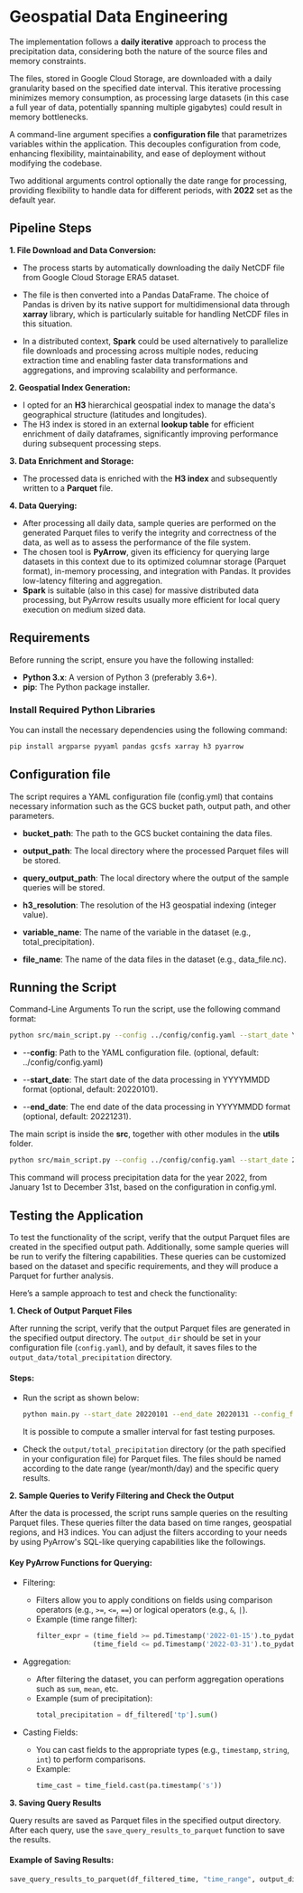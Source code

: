 # Geospatial Data Engineering

The implementation follows a **daily iterative** approach to process the precipitation data, considering both the nature of the source files and memory constraints. 

The files, stored in Google Cloud Storage, are downloaded with a daily granularity based on the specified date interval. This iterative processing minimizes memory consumption, as processing large datasets (in this case a full year of data, potentially spanning multiple gigabytes) could result in memory bottlenecks.

A command-line argument specifies a **configuration file** that parametrizes variables within the application. This decouples configuration from code, enhancing flexibility, maintainability, and ease of deployment without modifying the codebase.

Two additional arguments control optionally the date range for processing, providing flexibility to handle data for different periods, with **2022** set as the default year.


## Pipeline Steps
**1. File Download and Data Conversion:**
- The process starts by automatically downloading the daily NetCDF file from Google Cloud Storage ERA5 dataset.
- The file is then converted into a Pandas DataFrame. The choice of Pandas is driven by its native support for multidimensional data through **xarray** library, which is particularly suitable for handling NetCDF files in this situation.

- In a distributed context, **Spark** could be used alternatively to parallelize file downloads and processing across multiple nodes, reducing extraction time and enabling faster data transformations and aggregations, and improving scalability and performance.

**2. Geospatial Index Generation:**

- I opted for an **H3** hierarchical geospatial index to manage the data's geographical structure (latitudes and longitudes). 
- The H3 index is stored in an external **lookup table** for efficient enrichment of daily dataframes, significantly improving performance during subsequent processing steps.

**3. Data Enrichment and Storage:**

- The processed data is enriched with the **H3 index** and subsequently written to a **Parquet** file.

**4. Data Querying:**

- After processing all daily data, sample queries are performed on the generated Parquet files to verify the integrity and correctness of the data, as well as to assess the performance of the file system.
- The chosen tool is **PyArrow**, given its efficiency for querying large datasets in this context due to its optimized columnar storage (Parquet format), in-memory processing, and integration with Pandas. It provides low-latency filtering and aggregation. 
- **Spark** is suitable (also in this case) for massive distributed data processing, but PyArrow results usually more efficient for local query execution on medium sized data.

## Requirements

Before running the script, ensure you have the following installed:

- **Python 3.x**: A version of Python 3 (preferably 3.6+).
- **pip**: The Python package installer.

### Install Required Python Libraries

You can install the necessary dependencies using the following command:

```bash
pip install argparse pyyaml pandas gcsfs xarray h3 pyarrow
```

## Configuration file 
The script requires a YAML configuration file (config.yml) that contains necessary information such as the GCS bucket path, output path, and other parameters.



- **bucket_path**: The path to the GCS bucket containing the data files.

- **output_path**: The local directory where the processed Parquet files will be stored.

- **query_output_path**: The local directory where the output of the sample queries will be stored.

- **h3_resolution**: The resolution of the H3 geospatial indexing (integer value).

- **variable_name**: The name of the variable in the dataset (e.g., total_precipitation).

- **file_name**: The name of the data files in the dataset (e.g., data_file.nc).



## Running the Script
Command-Line Arguments
To run the script, use the following command format:

```bash
python src/main_script.py --config ../config/config.yaml --start_date YYYYMMDD --end_date YYYYMMDD
```
- --**config**: Path to the YAML configuration file. (optional, default: ../config/config.yaml)

- --**start_date**: The start date of the data processing in YYYYMMDD format (optional, default: 20220101).

- --**end_date**: The end date of the data processing in YYYYMMDD format (optional, default: 20221231).

The main script is inside the **src**, together with other modules in the **utils** folder.


```bash
python src/main_script.py --config ../config/config.yaml --start_date 20220101 --end_date 20221231
```

This command will process precipitation data for the year 2022, from January 1st to December 31st, based on the configuration in config.yml.



## Testing the Application

To test the functionality of the script, verify that the output Parquet files are created in the specified output path. Additionally, some sample queries will be run to verify the filtering capabilities. These queries can be customized based on the dataset and specific requirements, and they will produce a Parquet for further analysis.

Here’s a sample approach to test and check the functionality:

**1. Check of Output Parquet Files**

After running the script, verify that the output Parquet files are generated in the specified output directory. The `output_dir` should be set in your configuration file (`config.yaml`), and by default, it saves files to the `output_data/total_precipitation` directory.

#### Steps:
- Run the script as shown below:
    ```bash
    python main.py --start_date 20220101 --end_date 20220131 --config_file config.yaml
    ```
  It is possible to compute a smaller interval for fast testing purposes.
  
- Check the `output/total_precipitation` directory (or the path specified in your configuration file) for Parquet files. The files should be named according to the date range (year/month/day) and the specific query results.



**2. Sample Queries to Verify Filtering and Check the Output**

After the data is processed, the script runs sample queries on the resulting Parquet files. These queries filter the data based on time ranges, geospatial regions, and H3 indices. You can adjust the filters according to your needs by using PyArrow's SQL-like querying capabilities like the followings.

#### Key PyArrow Functions for Querying:

- Filtering:
   - Filters allow you to apply conditions on fields using comparison operators (e.g., `>=`, `<=`, `==`) or logical operators (e.g., `&`, `|`).
   - Example (time range filter):
     ```python
     filter_expr = (time_field >= pd.Timestamp('2022-01-15').to_pydatetime()) & \
                   (time_field <= pd.Timestamp('2022-03-31').to_pydatetime())
     ```


- Aggregation:
   - After filtering the dataset, you can perform aggregation operations such as `sum`, `mean`, etc.
   - Example (sum of precipitation):
     ```python
     total_precipitation = df_filtered['tp'].sum()
     ```

- Casting Fields:
   - You can cast fields to the appropriate types (e.g., `timestamp`, `string`, `int`) to perform comparisons.
   - Example:
     ```python
     time_cast = time_field.cast(pa.timestamp('s'))
     ```



**3. Saving Query Results**

Query results are saved as Parquet files in the specified output directory. After each query, use the `save_query_results_to_parquet` function to save the results.

#### Example of Saving Results:
```python
save_query_results_to_parquet(df_filtered_time, "time_range", output_dir)
